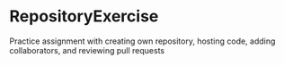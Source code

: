 # RepositoryExercise
 Practice assignment with creating own repository, hosting code, adding collaborators, and reviewing pull requests
